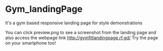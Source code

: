 # Gym_landingPage
It's a gym based responsive landing page for style demonstrations

You can click preview.png to see a screenshot from the landing page and also access the webpage link http://gymfitlandingpage.rf.gd/
Try the page on your smartphone too!

